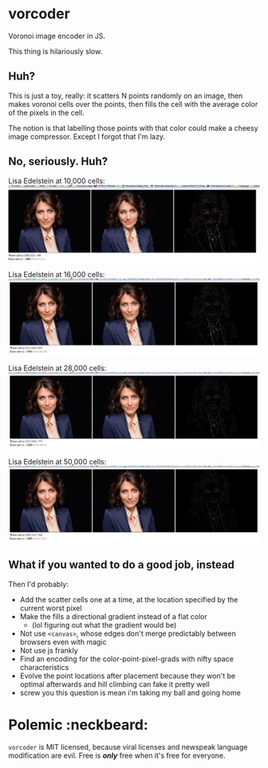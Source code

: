 vorcoder
========

Voronoi image encoder in JS.

This thing is hilariously slow.



Huh?
----

This is just a toy, really: it scatters N points randomly on an image, then makes voronoi cells over the points, then fills the cell with the average color of the pixels in the cell.

The notion is that labelling those points with that color could make a cheesy image compressor.  Except I forgot that I'm lazy.



No, seriously.  Huh?
--------------------

Lisa Edelstein at 10,000 cells:
![](VorCuddy10k.png)

Lisa Edelstein at 16,000 cells:
![](VorCuddy16k.png)

Lisa Edelstein at 28,000 cells:
![](VorCuddy28k.png)

Lisa Edelstein at 50,000 cells:
![](VorCuddy50k.png)



What if you wanted to do a good job, instead
--------------------------------------------

Then I'd probably:

* Add the scatter cells one at a time, at the location specified by the current worst pixel
* Make the fills a directional gradient instead of a flat color 
  * (lol figuring out what the gradient would be)
* Not use `<canvas>`, whose edges don't merge predictably between browsers even with magic
* Not use js frankly
* Find an encoding for the color-point-pixel-grads with nifty space characteristics
* Evolve the point locations after placement because they won't be optimal afterwards and hill climbing can fake it pretty well
* screw you this question is mean i'm taking my ball and going home



Polemic :neckbeard:
===================

`vorcoder` is MIT licensed, because viral licenses and newspeak language modification are evil.  Free is ***only*** free when it's free for everyone.
